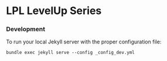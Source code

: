 # LPL LevelUp Series

### Development

To run your local Jekyll server with the proper configuration file:

`bundle exec jekyll serve --config _config_dev.yml`
